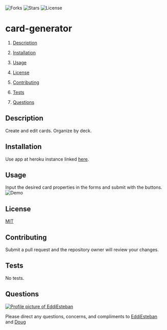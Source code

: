 ![Forks](https://img.shields.io/github/forks/EddiEsteban/card-generator) ![Stars](https://img.shields.io/github/stars/EddiEsteban/card-generator) ![License](https://img.shields.io/github/license/EddiEsteban/card-generator) 

# card-generator

1. [Description](#toc-desc)

2. [Installation](#toc-install)

3. [Usage](#toc-usage)

4. [License](#toc-license)

5. [Contributing](#toc-contrib)

6. [Tests](#toc-tests)

7. [Questions](#toc-contact)

<a id='toc-desc'></a>
## Description
Create and edit cards. Organize by deck.

<a id='toc-install'></a>
## Installation
Use app at heroku instance linked [here](https://cryptic-journey-45384.herokuapp.com/).

<a id='toc-usage'></a>
## Usage
Input the desired card properties in the forms and submit with the buttons.
![Demo](./public/assets/img/demo.gif)

<a id='toc-license'></a>
## License
[MIT](LICENSE)

<a id='toc-contrib'></a>
## Contributing
Submit a pull request and the repository owner will review your changes.

<a id='toc-tests'></a>
## Tests
No tests.

<a id='toc-contact'></a>
## Questions
<a href="https://github.com/EddiEsteban" rel="some text">![Profile picture of EddiEsteban](https://avatars1.githubusercontent.com/u/60436198?v=4)</a>

Please direct any questions, concerns, and compliments to [EddiEsteban](https://github.com/EddiEsteban) and [Doug](https://github.com/AllAroundD/)
 


